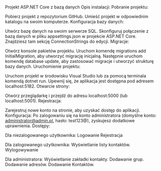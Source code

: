 Projekt ASP.NET Core z bazą danych
Opis instalacji:
Pobranie projektu:

Pobierz projekt z repozytorium GitHub.
Umieść projekt w odpowiednim katalogu na swoim komputerze.
Konfiguracja bazy danych:

Utwórz bazę danych na swoim serwerze SQL.
Skonfiguruj połączenie z bazą danych w pliku appsettings.json w projekcie ASP.NET Core. Znajdziesz tam sekcję ConnectionStrings do edycji.
Migracje:

Otwórz konsole pakietów projektu.
Uruchom komendę migrations add InitialMigration, aby utworzyć migrację inicjalną.
Następnie uruchom komendę  database update, aby zastosować migracje i utworzyć strukturę bazy danych.
Uruchomienie projektu:

Uruchom projekt w środowisku Visual Studio lub za pomocą terminala komendą dotnet run.
Upewnij się, że aplikacja jest dostępna pod adresem localhost:5182.
Otwarcie strony:

Otwórz przeglądarkę i przejdź do adresu localhost:5000 (lub localhost:5001).
Rejestracja:

Zarejestruj nowe konto na stronie, aby uzyskać dostęp do aplikacji.
Konfiguracja:
Po zalogowaniu się na konto administratora (domyślne konto: administrator@admin.pl, hasło: test123@), zyskujesz dodatkowe uprawnienia.
Dostępy:


Dla niezalogowanego użytkownika:
        Logowanie
        Rejestracja

Dla zalogowanego użytkownika:
        Wyświetlanie listy kontaktów.
        Wylogowywanie

Dla administratora:
        Wyświetlanie zakładki kontakty.
        Dodawanie grup.
        Dodawanie adresów.
        Dodawanie Kontaktów.
